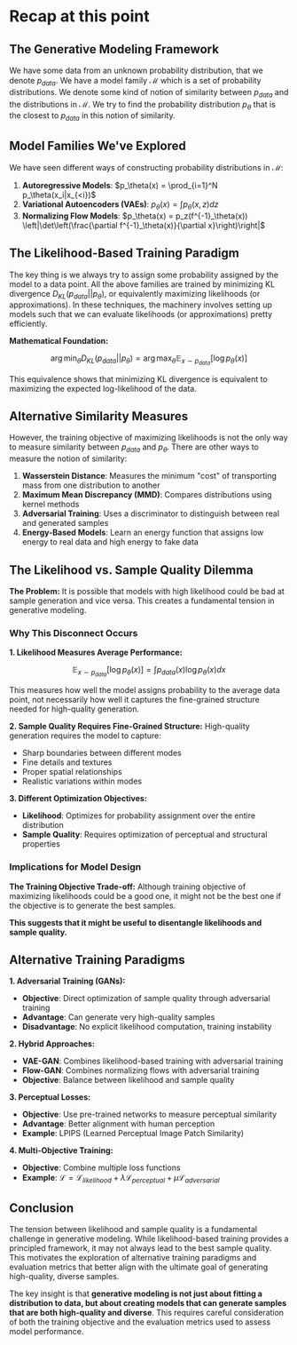 # Recap at this point

## The Generative Modeling Framework

We have some data from an unknown probability distribution, that we denote $p_{data}$. We have a model family $\mathcal{M}$ which is a set of probability distributions. We denote some kind of notion of similarity between $p_{data}$ and the distributions in $\mathcal{M}$. We try to find the probability distribution $p_\theta$ that is the closest to $p_{data}$ in this notion of similarity.

## Model Families We've Explored

We have seen different ways of constructing probability distributions in $\mathcal{M}$:

1. **Autoregressive Models**: $p_\theta(x) = \prod_{i=1}^N p_\theta(x_i|x_{<i})$
2. **Variational Autoencoders (VAEs)**: $p_\theta(x) = \int p_\theta(x,z)dz$
3. **Normalizing Flow Models**: $p_\theta(x) = p_z(f^{-1}_\theta(x)) \left|\det\left(\frac{\partial f^{-1}_\theta(x)}{\partial x}\right)\right|$

## The Likelihood-Based Training Paradigm

The key thing is we always try to assign some probability assigned by the model to a data point. All the above families are trained by minimizing KL divergence $D_{KL}(p_{data} || p_\theta)$, or equivalently maximizing likelihoods (or approximations). In these techniques, the machinery involves setting up models such that we can evaluate likelihoods (or approximations) pretty efficiently.

**Mathematical Foundation:**

$$\arg\min_\theta D_{KL}(p_{data} || p_\theta) = \arg\max_\theta \mathbb{E}_{x \sim p_{data}}[\log p_\theta(x)]$$

This equivalence shows that minimizing KL divergence is equivalent to maximizing the expected log-likelihood of the data.

## Alternative Similarity Measures

However, the training objective of maximizing likelihoods is not the only way to measure similarity between $p_{data}$ and $p_\theta$. There are other ways to measure the notion of similarity:

1. **Wasserstein Distance**: Measures the minimum "cost" of transporting mass from one distribution to another
2. **Maximum Mean Discrepancy (MMD)**: Compares distributions using kernel methods
3. **Adversarial Training**: Uses a discriminator to distinguish between real and generated samples
4. **Energy-Based Models**: Learn an energy function that assigns low energy to real data and high energy to fake data

## The Likelihood vs. Sample Quality Dilemma

**The Problem:**
It is possible that models with high likelihood could be bad at sample generation and vice versa. This creates a fundamental tension in generative modeling.

### Why This Disconnect Occurs

**1. Likelihood Measures Average Performance:**

$$\mathbb{E}_{x \sim p_{data}}[\log p_\theta(x)] = \int p_{data}(x) \log p_\theta(x) dx$$

This measures how well the model assigns probability to the average data point, not necessarily how well it captures the fine-grained structure needed for high-quality generation.

**2. Sample Quality Requires Fine-Grained Structure:**
High-quality generation requires the model to capture:
- Sharp boundaries between different modes
- Fine details and textures
- Proper spatial relationships
- Realistic variations within modes

**3. Different Optimization Objectives:**
- **Likelihood**: Optimizes for probability assignment over the entire distribution
- **Sample Quality**: Requires optimization of perceptual and structural properties

### Implications for Model Design

**The Training Objective Trade-off:**
Although training objective of maximizing likelihoods could be a good one, it might not be the best one if the objective is to generate the best samples.

**This suggests that it might be useful to disentangle likelihoods and sample quality.**

## Alternative Training Paradigms

**1. Adversarial Training (GANs):**
- **Objective**: Direct optimization of sample quality through adversarial training
- **Advantage**: Can generate very high-quality samples
- **Disadvantage**: No explicit likelihood computation, training instability

**2. Hybrid Approaches:**
- **VAE-GAN**: Combines likelihood-based training with adversarial training
- **Flow-GAN**: Combines normalizing flows with adversarial training
- **Objective**: Balance between likelihood and sample quality

**3. Perceptual Losses:**
- **Objective**: Use pre-trained networks to measure perceptual similarity
- **Advantage**: Better alignment with human perception
- **Example**: LPIPS (Learned Perceptual Image Patch Similarity)

**4. Multi-Objective Training:**
- **Objective**: Combine multiple loss functions
- **Example**: $\mathcal{L} = \mathcal{L}_{likelihood} + \lambda \mathcal{L}_{perceptual} + \mu \mathcal{L}_{adversarial}$

## Conclusion

The tension between likelihood and sample quality is a fundamental challenge in generative modeling. While likelihood-based training provides a principled framework, it may not always lead to the best sample quality. This motivates the exploration of alternative training paradigms and evaluation metrics that better align with the ultimate goal of generating high-quality, diverse samples.

The key insight is that **generative modeling is not just about fitting a distribution to data, but about creating models that can generate samples that are both high-quality and diverse**. This requires careful consideration of both the training objective and the evaluation metrics used to assess model performance.

